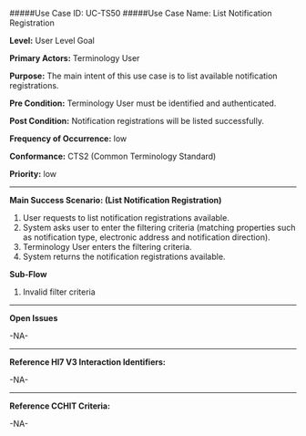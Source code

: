#####Use Case ID: UC-TS50
#####Use Case Name: List Notification Registration

**Level:**                     User Level Goal

**Primary Actors:**            Terminology User  

**Purpose:**                   The main intent of this use case is to list available notification registrations.

**Pre Condition:**             Terminology User must be identified and authenticated.

**Post Condition:**            Notification registrations will be listed successfully.

**Frequency of Occurrence:**   low

**Conformance:**             	 CTS2 (Common Terminology Standard)

**Priority:**                  low
__________________________________________________________
**Main Success Scenario: (List Notification Registration)**

1.	User requests to list notification registrations available.
2.	System asks user to enter the filtering criteria (matching properties such as notification type, electronic address and notification direction).
3.	Terminology User enters the filtering criteria.
4.	System returns the notification registrations available.

**Sub-Flow** 

1. Invalid filter criteria

_______________________________________________________________
**Open Issues**

-NA-
_______________________________________________________________
**Reference Hl7 V3 Interaction Identifiers:**

-NA-
_______________________________________________________________
**Reference CCHIT Criteria:**

-NA-
